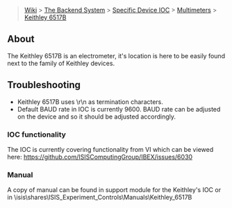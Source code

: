 > [Wiki](Home) > [The Backend System](The-Backend-System) > [Specific Device IOC](Specific-Device-IOC) > [Multimeters](Multimeters) > [Keithley 6517B](Keithley-6517B)

## About

The Keithley 6517B is an electrometer, it's location is here to be easily found next to the family of Keithley devices.

## Troubleshooting

- Keithley 6517B uses \\r\\n as termination characters.
- Default BAUD rate in IOC is currently 9600. BAUD rate can be adjusted on the device and so it should be adjusted accordingly.

### IOC functionality

The IOC is currently covering functionality from VI which can be viewed here: https://github.com/ISISComputingGroup/IBEX/issues/6030

### Manual

A copy of manual can be found in support module for the Keithley's IOC or in \\isis\shares\ISIS_Experiment_Controls\Manuals\Keithley_6517B